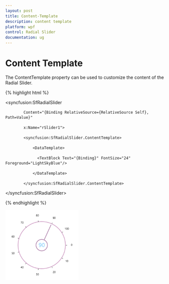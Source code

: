 ```yaml
---
layout: post
title: Content-Template
description: content template  
platform: wpf
control: Radial Slider 
documentation: ug
---
```


# Content Template

The ContentTemplate property can be used to customize the content of the Radial Slider. 


{% highlight html %}

  <syncfusion:SfRadialSlider

            Content="{Binding RelativeSource={RelativeSource Self}, Path=Value}"

            x:Name="rSlider1">

            <syncfusion:SfRadialSlider.ContentTemplate>

                <DataTemplate>

                  <TextBlock Text="{Binding}" FontSize="24" Foreground="LightSkyBlue"/>

                </DataTemplate>

            </syncfusion:SfRadialSlider.ContentTemplate>

  </syncfusion:SfRadialSlider>

{% endhighlight %}

![C:/Users/ApoorvahR/Desktop/5.png](Concepts_images/Concepts_img4.png)








